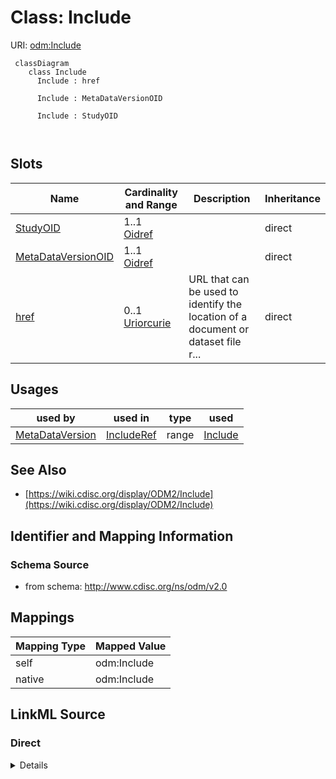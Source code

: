 # Class: Include



URI: [odm:Include](http://www.cdisc.org/ns/odm/v2.0/Include)



```mermaid
 classDiagram
    class Include
      Include : href
        
      Include : MetaDataVersionOID
        
      Include : StudyOID
        
      
```




<!-- no inheritance hierarchy -->


## Slots

| Name | Cardinality and Range | Description | Inheritance |
| ---  | --- | --- | --- |
| [StudyOID](StudyOID.md) | 1..1 <br/> [Oidref](Oidref.md) |  | direct |
| [MetaDataVersionOID](MetaDataVersionOID.md) | 1..1 <br/> [Oidref](Oidref.md) |  | direct |
| [href](href.md) | 0..1 <br/> [Uriorcurie](Uriorcurie.md) | URL that can be used to identify the location of a document or dataset file r... | direct |





## Usages

| used by | used in | type | used |
| ---  | --- | --- | --- |
| [MetaDataVersion](MetaDataVersion.md) | [IncludeRef](IncludeRef.md) | range | [Include](Include.md) |






## See Also

* [https://wiki.cdisc.org/display/ODM2/Include](https://wiki.cdisc.org/display/ODM2/Include)

## Identifier and Mapping Information







### Schema Source


* from schema: http://www.cdisc.org/ns/odm/v2.0





## Mappings

| Mapping Type | Mapped Value |
| ---  | ---  |
| self | odm:Include |
| native | odm:Include |





## LinkML Source

<!-- TODO: investigate https://stackoverflow.com/questions/37606292/how-to-create-tabbed-code-blocks-in-mkdocs-or-sphinx -->

### Direct

<details>
```yaml
name: Include
from_schema: http://www.cdisc.org/ns/odm/v2.0
see_also:
- https://wiki.cdisc.org/display/ODM2/Include
slots:
- StudyOID
- MetaDataVersionOID
- href
slot_usage:
  StudyOID:
    name: StudyOID
    domain_of:
    - Include
    - SourceItem
    - AdminData
    - MetaDataVersionRef
    - ReferenceData
    - ClinicalData
    - Association
    - KeySet
    range: oidref
    required: true
  MetaDataVersionOID:
    name: MetaDataVersionOID
    domain_of:
    - Include
    - SourceItem
    - MetaDataVersionRef
    - ReferenceData
    - ClinicalData
    - Association
    - KeySet
    range: oidref
    required: true
  href:
    name: href
    domain_of:
    - leaf
    - Include
    - ExternalCodeLib
    - Image
    - Coding
    range: uriorcurie
class_uri: odm:Include

```
</details>

### Induced

<details>
```yaml
name: Include
from_schema: http://www.cdisc.org/ns/odm/v2.0
see_also:
- https://wiki.cdisc.org/display/ODM2/Include
slot_usage:
  StudyOID:
    name: StudyOID
    domain_of:
    - Include
    - SourceItem
    - AdminData
    - MetaDataVersionRef
    - ReferenceData
    - ClinicalData
    - Association
    - KeySet
    range: oidref
    required: true
  MetaDataVersionOID:
    name: MetaDataVersionOID
    domain_of:
    - Include
    - SourceItem
    - MetaDataVersionRef
    - ReferenceData
    - ClinicalData
    - Association
    - KeySet
    range: oidref
    required: true
  href:
    name: href
    domain_of:
    - leaf
    - Include
    - ExternalCodeLib
    - Image
    - Coding
    range: uriorcurie
attributes:
  StudyOID:
    name: StudyOID
    from_schema: http://www.cdisc.org/ns/odm/v2.0
    rank: 1000
    alias: StudyOID
    owner: Include
    domain_of:
    - Include
    - SourceItem
    - AdminData
    - MetaDataVersionRef
    - ReferenceData
    - ClinicalData
    - Association
    - KeySet
    range: oidref
    required: true
  MetaDataVersionOID:
    name: MetaDataVersionOID
    from_schema: http://www.cdisc.org/ns/odm/v2.0
    rank: 1000
    alias: MetaDataVersionOID
    owner: Include
    domain_of:
    - Include
    - SourceItem
    - MetaDataVersionRef
    - ReferenceData
    - ClinicalData
    - Association
    - KeySet
    range: oidref
    required: true
  href:
    name: href
    description: URL that can be used to identify the location of a document or dataset
      file relative to the folder containing the ODM file.
    from_schema: http://www.cdisc.org/ns/odm/v2.0
    rank: 1000
    alias: href
    owner: Include
    domain_of:
    - leaf
    - Include
    - ExternalCodeLib
    - Image
    - Coding
    range: uriorcurie
class_uri: odm:Include

```
</details>